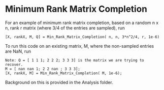 # Minimum Rank Matrix Completion
For an example of minimum rank matrix completion, based on a random n x n, rank r matrix (where 3/4 of the entries are sampled), run

	[X, rankX, M, Q] = Min_Rank_Matrix_Completion( n, n, 3*n^2/4, r, 1e-6)

To run this code on an existing matrix, M, where the non-sampled entries are NaN, run
	
	Note: Q = [ 1 1 1; 2 2 2; 3 3 3] is the matrix we are trying to recover.
	M = [ nan nan 1; 2 2 nan ; 3 3 3];
	[X, rankX, M] = Min_Rank_Matrix_Completion( M, 1e-6);

Background on this is provided in the Analysis folder.

